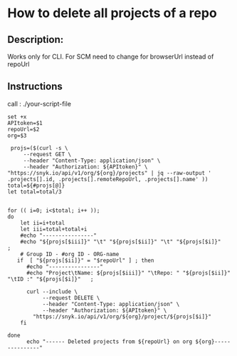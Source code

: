 # How to delete all projects of a repo

## Description:
Works only for CLI. For SCM need to change for browserUrl instead of repoUrl


## Instructions
call : ./your-script-file <API-Token> <RepoName> <org-id>


```
set +x
APItoken=$1
repoUrl=$2
org=$3

 projs=($(curl -s \
     --request GET \
     --header "Content-Type: application/json" \
     --header "Authorization: ${APItoken}" \
"https://snyk.io/api/v1/org/${org}/projects" | jq --raw-output ' .projects[].id, .projects[].remoteRepoUrl, .projects[].name' ))
total=${#projs[@]}
let total=total/3


for (( i=0; i<$total; i++ ));
do
    let ii=i+total
    let iii=total+total+i
    #echo "----------------"
    #echo "${projs[$iii]}" "\t" "${projs[$ii]}" "\t" "${projs[$i]}"   ;
    # Group ID - #org ID - ORG-name
   if  [ "${projs[$ii]}" = "$repoUrl" ] ; then
      #echo "----------------"
      #echo "Project\tName: ${projs[$iii]}" "\tRepo: " "${projs[$ii]}" "\tID :" "${projs[$i]}"   ;

      curl --include \
           --request DELETE \
           --header "Content-Type: application/json" \
           --header "Authorization: ${APItoken}" \
        "https://snyk.io/api/v1/org/${org}/project/${projs[$i]}"
    fi

done
      echo "------ Deleted projects from ${repoUrl} on org ${org}---------------"
```
